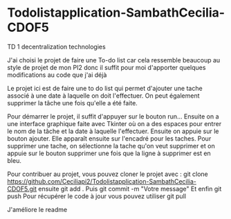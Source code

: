 # Todolistapplication-SambathCecilia-CDOF5
TD 1 decentralization technologies

J'ai choisi le projet de faire une To-do list car cela ressemble beaucoup au style de projet de mon PI2 donc il suffit pour moi d'apporter quelques modifications au code que j'ai déjà

Le projet ici est de faire une to do list qui permet d'ajouter une tache associé à une date à laquelle on doit l'effectuer. On peut également supprimer la tâche une fois qu'elle a été faite.

Pour démarrer le projet, il suffit d'appuyer sur le bouton run...
Ensuite on a une interface graphique faite avec Tkinter où on a des espaces pour entrer le nom de la tâche et la date à laquelle l'effectuer. Ensuite on appuie sur le bouton ajouter. Elle apparaît ensuite sur l'encadré pour les taches.
Pour supprimer une tache, on sélectionne la tache qu'on veut supprimer et on appuie sur le bouton supprimer une fois que la ligne à supprimer est en bleu.

Pour contribuer au projet, vous pouvez cloner le projet avec :
git clone https://github.com/Ceciliapi2/Todolistapplication-SambathCecilia-CDOF5.git
ensuite git add .
Puis git commit -m "Votre message"
Et enfin git push
Pour récupérer le code à jour vous pouvez utiliser git pull

J'améliore le readme
